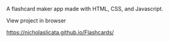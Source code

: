 A flashcard maker app made with HTML, CSS, and Javascript.

View project in browser

https://nicholaslicata.github.io/Flashcards/
